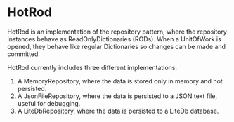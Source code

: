 # HotRod

HotRod is an implementation of the repository pattern, where the repository instances behave as ReadOnlyDictionaries (RODs). When a UnitOfWork is opened, they behave like regular Dictionaries so changes can be made and committed.

HotRod currently includes three different implementations:
1. A MemoryRepository, where the data is stored only in memory and not persisted.
2. A JsonFileRepository, where the data is persisted to a JSON text file, useful for debugging.
3. A LiteDbRepository, where the data is persisted to a LiteDb database.
